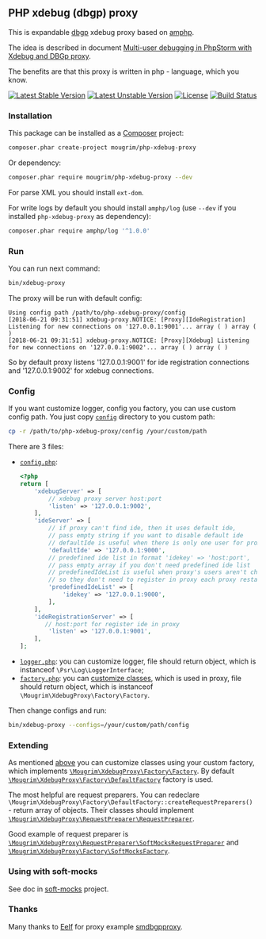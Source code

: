 ## PHP xdebug (dbgp) proxy

This is expandable [dbgp](https://xdebug.org/docs-dbgp.php) xdebug proxy based on [amphp](https://amphp.org/).

The idea is described in document [Multi-user debugging in PhpStorm with Xdebug and DBGp proxy](https://confluence.jetbrains.com/display/PhpStorm/Multi-user+debugging+in+PhpStorm+with+Xdebug+and+DBGp+proxy#Multi-userdebugginginPhpStormwithXdebugandDBGpproxy-HowdoesXdebugwork).

The benefits are that this proxy is written in php - language, which you know.

[![Latest Stable Version](https://poser.pugx.org/mougrim/php-xdebug-proxy/version)](https://packagist.org/packages/mougrim/php-xdebug-proxy)
[![Latest Unstable Version](https://poser.pugx.org/mougrim/php-xdebug-proxy/v/unstable)](https://packagist.org/packages/mougrim/php-xdebug-proxy)
[![License](https://poser.pugx.org/mougrim/php-xdebug-proxy/license)](https://packagist.org/packages/mougrim/php-xdebug-proxy)
[![Build Status](https://api.travis-ci.org/mougrim/php-xdebug-proxy.png?branch=master)](https://travis-ci.org/mougrim/php-xdebug-proxy)

### Installation

This package can be installed as a [Composer](https://getcomposer.org/) project:

```bash
composer.phar create-project mougrim/php-xdebug-proxy
```

Or dependency:

```bash
composer.phar require mougrim/php-xdebug-proxy --dev
```

For parse XML you should install `ext-dom`.

For write logs by default you should install `amphp/log` (use `--dev` if you installed `php-xdebug-proxy` as dependency):

```bash
composer.phar require amphp/log '^1.0.0'
```


### Run

You can run next command:
```bash
bin/xdebug-proxy
```

The proxy will be run with default config:
```text
Using config path /path/to/php-xdebug-proxy/config
[2018-06-21 09:31:51] xdebug-proxy.NOTICE: [Proxy][IdeRegistration] Listening for new connections on '127.0.0.1:9001'... array ( ) array ( )
[2018-06-21 09:31:51] xdebug-proxy.NOTICE: [Proxy][Xdebug] Listening for new connections on '127.0.0.1:9002'... array ( ) array ( )
```

So by default proxy listens '127.0.0.1:9001' for ide registration connections and '127.0.0.1:9002' for xdebug connections.

### Config

If you want customize logger, config you factory, you can use custom config path. You just copy [`config`](config) directory to you custom path:

```bash
cp -r /path/to/php-xdebug-proxy/config /your/custom/path
```

There are 3 files:

- [`config.php`](config/config.php):
    ```php
    <?php
    return [
        'xdebugServer' => [
            // xdebug proxy server host:port
            'listen' => '127.0.0.1:9002',
        ],
        'ideServer' => [
            // if proxy can't find ide, then it uses default ide,
            // pass empty string if you want to disable default ide
            // defaultIde is useful when there is only one user for proxy
            'defaultIde' => '127.0.0.1:9000',
            // predefined ide list in format 'idekey' => 'host:port',
            // pass empty array if you don't need predefined ide list
            // predefinedIdeList is useful when proxy's users aren't changed often,
            // so they don't need to register in proxy each proxy restart
            'predefinedIdeList' => [
                'idekey' => '127.0.0.1:9000',
            ],
        ],
        'ideRegistrationServer' => [
           // host:port for register ide in proxy
            'listen' => '127.0.0.1:9001',
        ],
    ];
    ```
- [`logger.php`](config/logger.php): you can customize logger, file should return object, which is instanceof `\Psr\Log\LoggerInterface`;
- <a name="factory-php"></a>[`factory.php`](config/factory.php): you can [customize classes](#extending), which is used in proxy, file should return object, which is instanceof `\Mougrim\XdebugProxy\Factory\Factory`.

Then change configs and run:

```bash
bin/xdebug-proxy --configs=/your/custom/path/config
```

### Extending

As mentioned [above](#factory-php) you can customize classes using your custom factory, which implements [`\Mougrim\XdebugProxy\Factory\Factory`](src/Factory/Factory.php). By default [`\Mougrim\XdebugProxy\Factory\DefaultFactory`](src/Factory/DefaultFactory.php) factory is used.

The most helpful are request preparers. You can redeclare `\Mougrim\XdebugProxy\Factory\DefaultFactory::createRequestPreparers()` - return array of objects. Their classes should implement [`\Mougrim\XdebugProxy\RequestPreparer\RequestPreparer`](src/RequestPreparer/RequestPreparer.php).

Good example of request preparer is [`\Mougrim\XdebugProxy\RequestPreparer\SoftMocksRequestPreparer`](src/RequestPreparer/SoftMocksRequestPreparer.php) and [`\Mougrim\XdebugProxy\Factory\SoftMocksFactory`](src/Factory/SoftMocksFactory.php).

### Using with soft-mocks

See doc in [soft-mocks](https://github.com/badoo/soft-mocks/#using-with-xdebug) project.

### Thanks

Many thanks to [Eelf](https://github.com/eelf) for proxy example [smdbgpproxy](https://github.com/eelf/smdbgpproxy).
